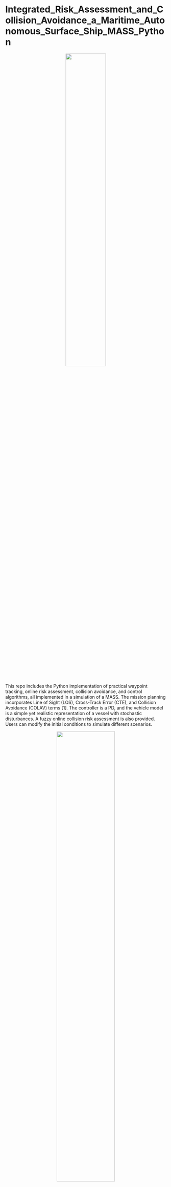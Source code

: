 # Integrated_Risk_Assessment_and_Collision_Avoidance_a_Maritime_Autonomous_Surface_Ship_MASS_Python

<p align="center">
  <img src="https://github.com/user-attachments/assets/db2aea61-0ac4-4794-ac0a-68249c334e21" width="50%">
</p>


This repo includes the Python implementation of practical waypoint tracking, online risk assessment, collision avoidance, and control algorithms, all implemented in a simulation of a MASS. The mission planning incorporates Line of Sight (LOS), Cross-Track Error (CTE), and Collision Avoidance (COLAV) terms [1]. The controller is a PD, and the vehicle model is a simple yet realistic representation of a vessel with stochastic disturbances. A fuzzy online collision risk assessment is also provided. Users can modify the initial conditions to simulate different scenarios.
<p align="center">
  <img src="https://github.com/user-attachments/assets/a42017b8-a164-4370-b33d-2d50edbc1925" width="60%">
</p>

An LLM based decision-making algorithm is also proposed and augmented to this system that its descripts can be found in [2]. 


### 📝 Citation

[1] P. Sarhadi, W. Naeem and N. Athanasopoulos, "A survey of recent machine learning solutions for ship collision avoidance and mission planning", 14th IFAC Conference on Control Applications in Marine Systems, Robotics and Vehicles, Kongens Lyngby, Denmark, Sept. 2022, Elsevier, 2022, Vol: 55(31), pp: 257-268.

[2] K. Agyei, P. Sarhadi, W. Naeem, "Large Language Model-based Decision-making for COLREGs and the Control of Autonomous Surface Vehicles", arXiv preprint arXiv:2411.16587, 2025.


